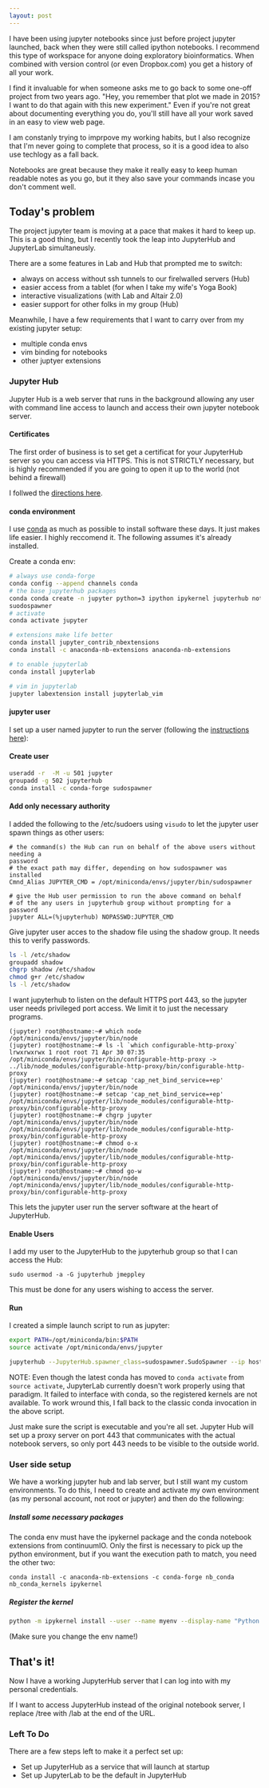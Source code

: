 ```yaml
---
layout: post
---
```


I have been using jupyter notebooks since just before project jupyter launched,
back when they were still called ipython notebooks. I recommend this type of
workspace for anyone doing exploratory bioinformatics. When combined with
version control (or even Dropbox.com) you get a history of all your work. 
 
I find it invaluable for when someone asks me to go back to some one-off
project from two years ago. "Hey, you remember that plot we made in 2015? I want
to do that again with this new experiment." Even if you're not great about
documenting everything you do, you'll still have all your work saved in an easy
to view web page.

I am constanly trying to imprpove my working habits, but I also recognize that
I'm never going to complete that process, so it is a good idea to also use
techlogy as a fall back.

Notebooks are great because they make it really easy to keep human readable
notes as you go, but it they also save your commands incase you don't comment
well.

## Today's problem

The project jupyter team is moving at a pace that makes it hard to keep up.
This is a good thing, but I recently took the leap into JupyterHub and
JupyterLab simultaneusly. 

There are a some features in Lab and Hub that prompted me to switch:

 * always on access without ssh tunnels to our firelwalled servers (Hub)
 * easier access from a tablet (for when I take my wife's Yoga Book)
 * interactive visualizations (with Lab and Altair 2.0)
 * easier support for other folks in my group (Hub)

Meanwhile, I have a few requirements that I want to carry over from my existing
jupyter setup:

 * multiple conda envs
 * vim binding for notebooks
 * other juptyer extensions

### Jupyter Hub
Jupyter Hub is a web server that runs in the background allowing any user with
command line access to launch and access their own jupyter notebook server.

#### Certificates

The first order of business is to set get a certificat for your JupyterHub
server so you can access via HTTPS. This is not STRICTLY necessary, but is
highly recommended if you are going to open it up to the world (not behind a
firewall)

I follwed the [directions
here](https://gist.github.com/jchandra74/36d5f8d0e11960dd8f80260801109ab0).

#### conda environment
I use [conda](https://conda.io/miniconda.html) as much as possible to install software these days. It just makes
life easier. I highly reccomend it. The following assumes it's already
installed.

Create a conda env:

```bash
# always use conda-forge
conda config --append channels conda
# the base jupyterhub packages
conda conda create -n jupyter python=3 ipython ipykernel jupyterhub notebook
suodospawner
# activate
conda activate jupyter

# extensions make life better
conda install jupyter_contrib_nbextensions
conda install -c anaconda-nb-extensions anaconda-nb-extensions

# to enable jupyterlab
conda install jupyterlab

# vim in jupyterlab
jupyter labextension install jupyterlab_vim
```

#### jupyter user

I set up a user named jupyter to run the server (following the [instructions
here](https://github.com/jupyterhub/jupyterhub/wiki/Using-sudo-to-run-JupyterHub-without-root-privileges)):

#### Create user

```bash
useradd -r  -M -u 501 jupyter
groupadd -g 502 jupyterhub
conda install -c conda-forge sudospawner
```

#### Add only necessary authority
I added the following to the /etc/sudoers using `visudo` to let the jupyter
user spawn things as other users:
```
# the command(s) the Hub can run on behalf of the above users without needing a
password
# the exact path may differ, depending on how sudospawner was installed
Cmnd_Alias JUPYTER_CMD = /opt/miniconda/envs/jupyter/bin/sudospawner

# give the Hub user permission to run the above command on behalf
# of the any users in jupyterhub group without prompting for a password
jupyter ALL=(%jupyterhub) NOPASSWD:JUPYTER_CMD
```

Give jupyter user acces to the shadow file using the shadow group. It needs
this to verify passwords.
 ```bash
 ls -l /etc/shadow
 groupadd shadow
 chgrp shadow /etc/shadow
 chmod g+r /etc/shadow
 ls -l /etc/shadow
 ```

I want jupyterhub to listen on the default HTTPS port 443, so the jupyter user needs privileged port access. We limit it to just the necessary programs.
```
(jupyter) root@hostname:~# which node
/opt/miniconda/envs/jupyter/bin/node
(jupyter) root@hostname:~# ls -l `which configurable-http-proxy`
lrwxrwxrwx 1 root root 71 Apr 30 07:35
/opt/miniconda/envs/jupyter/bin/configurable-http-proxy ->
../lib/node_modules/configurable-http-proxy/bin/configurable-http-proxy
(jupyter) root@hostname:~# setcap 'cap_net_bind_service=+ep' /opt/miniconda/envs/jupyter/bin/node
(jupyter) root@hostname:~# setcap 'cap_net_bind_service=+ep' /opt/miniconda/envs/jupyter/lib/node_modules/configurable-http-proxy/bin/configurable-http-proxy
(jupyter) root@hostname:~# chgrp jupyter /opt/miniconda/envs/jupyter/bin/node /opt/miniconda/envs/jupyter/lib/node_modules/configurable-http-proxy/bin/configurable-http-proxy
(jupyter) root@hostname:~# chmod o-x /opt/miniconda/envs/jupyter/bin/node /opt/miniconda/envs/jupyter/lib/node_modules/configurable-http-proxy/bin/configurable-http-proxy
(jupyter) root@hostname:~# chmod go-w /opt/miniconda/envs/jupyter/bin/node /opt/miniconda/envs/jupyter/lib/node_modules/configurable-http-proxy/bin/configurable-http-proxy
```

This lets the jupyter user run the server software at the heart of JupyterHub.

#### Enable Users
I add my user to the JupyterHub to the jupyterhub group so that I can access the Hub:
```
sudo usermod -a -G jupyterhub jmeppley
```

This must be done for any users wishing to access the server.


#### Run
I created a simple launch script to run as jupyter:
```bash
export PATH=/opt/miniconda/bin:$PATH
source activate /opt/miniconda/envs/jupyter

jupyterhub --JupyterHub.spawner_class=sudospawner.SudoSpawner --ip hostname.domain  --port 443 --ssl-key certs/hub.key --ssl-cert certs/hub.crt.pem
```

NOTE: Even though the latest conda has moved to `conda activate` from `source activate`, JupyterLab currently doesn't work properly using that paradigm. It failed to interface with conda, so the registered kernels are not available. To work wround this, I fall back to the classic conda invocation in the above script.

Just make sure the script is executable and you're all set. Jupyter Hub will set up a proxy server on port 443 that communicates with the actual notebook servers, so only port 443 needs to be visible to the outside world.

### User side setup
We have a working jupyter hub and lab server, but I still want my custom environments. To do this, I need to create and activate my own environment (as my personal account, not root or jupyter) and then do the following:

##### Install some necessary packages
The conda env must have the ipykernel package and the conda notebook extensions from continuumIO. Only the first is necessary to pick up the python environment, but if you want the execution path to match, you need the other two:

```
conda install -c anaconda-nb-extensions -c conda-forge nb_conda nb_conda_kernels ipykernel
```

##### Register the kernel
```bash
python -m ipykernel install --user --name myenv --display-name "Python (myenv)"
```
(Make sure you change the env name!)

## That's it!
Now I have a working JupyterHub server that I can log into with my personal credentials.

If I want to access JupyterHub instead of the original notebook server, I replace /tree with /lab at the end of the URL. 

### Left To Do
There are a few steps left to make it a perfect set up:

 * Set up JupyterHub as a service that will launch at startup
 * Set up JupyterLab to be the default in JupyterHub

